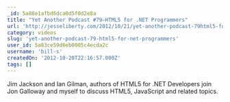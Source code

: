 ```yaml
---
_id: 5a88e1afbd6dca0d5f0d2e8a
title: "Yet Another Podcast #79–HTML5 for .NET Programmers"
url: 'http://jesseliberty.com/2012/10/21/yet-another-podcast-79html5-for-net-programmers/'
category: videos
slug: 'yet-another-podcast-79-html5-for-net-programmers'
user_id: 5a83ce59d6eb0005c4ecda2c
username: 'bill-s'
createdOn: '2012-10-20T22:16:57.000Z'
tags: []
---
```


Jim Jackson and Ian Gilman, authors of HTML5 for .NET Developers join Jon Galloway and myself to discuss HTML5, JavaScript and related topics.
